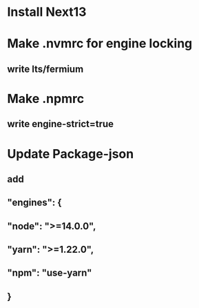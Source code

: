 # Install Next13

# Make .nvmrc for engine locking

## write lts/fermium

# Make .npmrc

## write engine-strict=true

# Update Package-json

## add

## "engines": {

## "node": ">=14.0.0",

## "yarn": ">=1.22.0",

## "npm": "use-yarn"

## }
